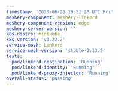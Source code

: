 ```yaml
---
timestamp: '2023-06-23 19:51:20 UTC Fri'
meshery-component: meshery-linkerd
meshery-component-version: edge
meshery-server-version: ''
k8s-distro: minikube
k8s-version: 'v1.22.2'
service-mesh: Linkerd
service-mesh-version: 'stable-2.13.5'
tests:
  pod/linkerd-destination: 'Running'
  pod/linkerd-identity: 'Running'
  pod/linkerd-proxy-injector: 'Running'
overall-status: 'passing'
---
```

